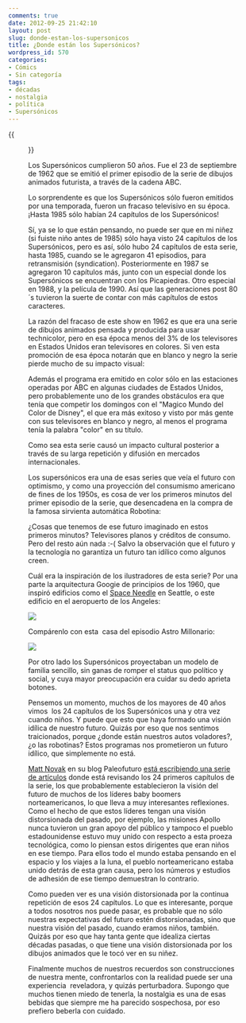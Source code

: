 ```yaml
---
comments: true
date: 2012-09-25 21:42:10
layout: post
slug: donde-estan-los-supersonicos
title: ¿Donde están los Supersónicos?
wordpress_id: 570
categories:
- Cómics
- Sin categoría
tags:
- décadas
- nostalgia
- política
- Supersónicos
---
```


{{<figure src="https://www.lnds.net/blog/wp-content/uploads/2012/09/los-supersonicos1.jpg" >}}

Los Supersónicos cumplieron 50 años. Fue el 23 de septiembre de 1962 que se emitió el primer episodio de la serie de dibujos animados futurista, a través de la cadena ABC.


Lo sorprendente es que los Supersónicos sólo fueron emitidos por una temporada, fueron un fracaso televisivo en su época. ¡Hasta 1985 sólo habían 24 capítulos de los Supersónicos!

<!-- more -->

Sí, ya se lo que están pensando, no puede ser que en mi niñez (si fuiste niño antes de 1985) sólo haya visto 24 capítulos de los Supersónicos, pero es así, sólo hubo 24 capítulos de esta serie, hasta 1985, cuando se le agregaron 41 episodios, para retransmisión (syndication). Posteriormente en 1987 se agregaron 10 capítulos más, junto con un especial donde los Supersónicos se encuentran con los Picapiedras. Otro especial en 1988, y la película de 1990. Así que las generaciones post 80´s tuvieron la suerte de contar con más capítulos de estos caracteres.

La razón del fracaso de este show en 1962 es que era una serie de dibujos animados pensada y producida para usar technicolor, pero en esa época menos del 3% de los televisores en Estados Unidos eran televisores en colores. Si ven esta promoción de esa época notarán que en blanco y negro la serie pierde mucho de su impacto visual:



Además el programa era emitido en color sólo en las estaciones operadas por ABC en algunas ciudades de Estados Unidos, pero probablemente uno de los grandes obstáculos era que tenía que competir los domingos con el "Magico Mundo del Color de Disney", el que era más exitoso y visto por más gente con sus televisores en blanco y negro, al menos el programa tenía la palabra "color" en su título.

Como sea esta serie causó un impacto cultural posterior a través de su larga repetición y difusión en mercados internacionales.

Los supersónicos era una de esas series que veía el futuro con optimismo, y como una proyección del consumismo americano de fines de los 1950s, es cosa de ver los primeros minutos del primer episodio de la serie, que desencadena en la compra de la famosa sirvienta automática Robotina:



¿Cosas que tenemos de ese futuro imaginado en estos primeros minutos? Televisores planos y créditos de consumo. Pero del resto aún nada :-( Salvo la observación que el futuro y la tecnología no garantiza un futuro tan idílico como algunos creen.


Cuál era la inspiración de los ilustradores de esta serie? Por una parte la arquitectura Googie de principios de los 1960, que inspiró edificios como el [Space Needle](http://en.wikipedia.org/wiki/Space_Needle) en Seattle, o este edificio en el aeropuerto de los Angeles:

![](https://www.lnds.net/blog/wp-content/uploads/2012/09/lax-la.jpg)


Compárenlo con esta  casa del episodio Astro Millonario:



![](https://www.lnds.net/blog/wp-content/uploads/2012/09/jetsons-googie.jpg)




Por otro lado los Supersónicos proyectaban un modelo de familia sencillo, sin ganas de romper el status quo político y social, y cuya mayor preocupación era cuidar su dedo aprieta botones.




Pensemos un momento, muchos de los mayores de 40 años vimos  los 24 capítulos de los Supersónicos una y otra vez cuando niños. Y puede que esto que haya formado una visión idílica de nuestro futuro. Quizás por eso que nos sentimos traicionados, porque ¿donde están nuestros autos voladores?, ¿o las robotinas? Estos programas nos prometieron un futuro idílico, que simplemente no está.




[Matt Novak](https://twitter.com/paleofuture) en su blog Paleofuturo [está escribiendo una serie de artículos](http://blogs.smithsonianmag.com/paleofuture/2012/09/50-years-of-the-jetsons-why-the-show-still-matters/) donde está revisando los 24 primeros capítulos de la serie, los que probablemente establecieron la visión del futuro de muchos de los líderes baby boomers norteamericanos, lo que lleva a muy interesantes reflexiones. Como el hecho de que estos líderes tengan una visión distorsionada del pasado, por ejemplo, las misiones Apollo nunca tuvieron un gran apoyo del público y tampoco el pueblo estadounidense estuvo muy unido con respecto a esta proeza tecnológica, como lo piensan estos dirigentes que eran niños en ese tiempo. Para ellos todo el mundo estaba pensando en el espacio y los viajes a la luna, el pueblo norteamericano estaba unido detrás de esta gran causa, pero los números y estudios de adhesión de ese tiempo demuestran lo contrario.




Como pueden ver es una visión distorsionada por la continua repetición de esos 24 capítulos. Lo que es interesante, porque a todos nosotros nos puede pasar, es probable que no sólo nuestras expectativas del futuro estén distorsionadas, sino que nuestra visión del pasado, cuando eramos niños, también. Quizás por eso que hay tanta gente que idealiza ciertas décadas pasadas, o que tiene una visión distorsionada por los dibujos animados que le tocó ver en su niñez.




Finalmente muchos de nuestros recuerdos son construcciones de nuestra mente, confrontarlos con la realidad puede ser una experiencia  reveladora, y quizás perturbadora. Supongo que muchos tienen miedo de tenerla, la nostalgia es una de esas bebidas que siempre me ha parecido sospechosa, por eso prefiero beberla con cuidado.
